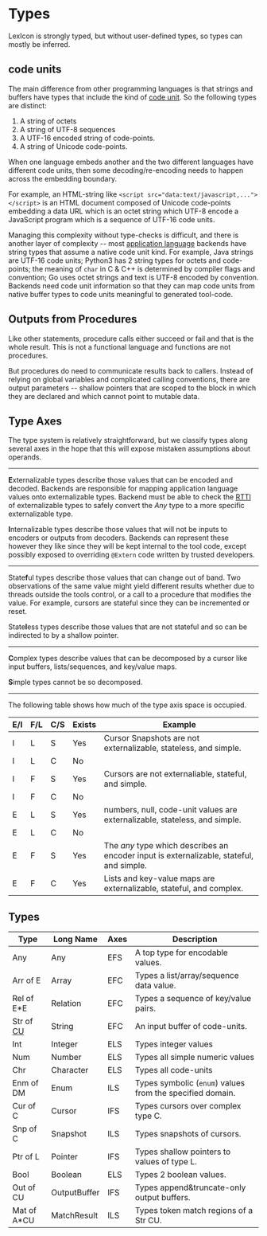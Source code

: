 # Types

LexIcon is strongly typed, but without user-defined types, so types
can mostly be inferred.

## code units

The main difference from other programming languages is that strings
and buffers have types that include the kind of [code unit](glossary.md#code_unit).
So the following types are distinct:

1. A string of octets
2. A string of UTF-8 sequences
3. A UTF-16 encoded string of code-points.
4. A string of Unicode code-points.

When one language embeds another and the two different languages have different
code units, then some decoding/re-encoding needs to happen across the embedding
boundary.

For example, an HTML-string like `<script src="data:text/javascript,..."></script>`
is an HTML document composed of Unicode code-points embedding a data URL which is
an octet string which UTF-8 encode a JavaScript program which is a sequence of
UTF-16 code units.

Managing this complexity without type-checks is difficult, and there is another
layer of complexity -- most [application language](glossary.md#application_languag) backends have
string types that assume a native code unit kind.  For example, Java strings
are UTF-16 code units; Python3 has 2 string types for octets and code-points;
the meaning of `char` in C & C++ is determined by compiler flags and convention;
Go uses octet strings and text is UTF-8 encoded by convention.  Backends need
code unit information so that they can map code units from native buffer types
to code units meaningful to generated tool-code.

## Outputs from Procedures

Like other statements, procedure calls either succeed or fail and that is the whole
result.  This is not a functional language and functions are not procedures.

But procedures do need to communicate results back to callers.
Instead of relying on global variables and complicated calling conventions,
there are output parameters -- shallow pointers that are scoped to the block
in which they are declared and which cannot point to mutable data.

## Type Axes

The type system is relatively straightforward, but we classify types
along several axes in the hope that this will expose mistaken assumptions
about operands.

----

**E**xternalizable types describe those values that can be encoded and decoded.
Backends are responsible for mapping application language values onto
externalizable types.  Backend must be able to check the
[RTTI](https://en.wikipedia.org/wiki/Run-time_type_information) of externalizable
types to safely convert the *Any* type to a more specific externalizable type.

**I**nternalizable types describe those values that will not be inputs to
encoders or outputs from decoders.  Backends can represent these
however they like since they will be kept internal to the tool code,
except possibly exposed to overriding `@Extern` code written by
trusted developers.

----

State**f**ul types describe those values that can change out of band.
Two observations of the same value might yield different results whether
due to threads outside the tools control, or a call to a procedure that
modifies the value.  For example, cursors are stateful since they can
be incremented or reset.

State**l**ess types describe those values that are not stateful and so
can be indirected to by a shallow pointer.

----

**C**omplex types describe values that can be decomposed by a cursor like
input buffers, lists/sequences, and key/value maps.

**S**imple types cannot be so decomposed.

----

The following table shows how much of the type axis space is occupied.

| E/I | F/L | C/S | Exists | Example |
| --- | --- | --- | ------ | ------- |
| I   | L   | S   | Yes    | Cursor Snapshots are not externalizable, stateless, and simple. |
| I   | L   | C   | No     |         |
| I   | F   | S   | Yes    | Cursors are not externaliable, stateful, and simple. |
| I   | F   | C   | No     |         |
| E   | L   | S   | Yes    | numbers, null, code-unit values are externalizable, stateless, and simple. |
| E   | L   | C   | No     |         |
| E   | F   | S   | Yes    | The *any* type which describes an encoder input is externalizable, stateful, and simple. |
| E   | F   | C   | Yes    | Lists and key-value maps are externalizable, stateful, and complex. |

## Types

| Type        | Long Name    | Axes | Description |
| ----------- | ------------ | ---- | ----------- |
| Any         | Any          | EFS  | A top type for encodable values. |
| Arr of E    | Array        | EFC  | Types a list/array/sequence data value. |
| Rel of E*E  | Relation     | EFC  | Types a sequence of key/value pairs. |
| Str of [CU](glossary.md#code_unit) | String | EFC | An input buffer of code-units. |
| Int         | Integer      | ELS  | Types integer values |
| Num         | Number       | ELS  | Types all simple numeric values |
| Chr         | Character    | ELS  | Types all code-units |
| Enm of DM   | Enum         | ILS  | Types symbolic (`enum`) values from the specified domain. |
| Cur of C    | Cursor       | IFS  | Types cursors over complex type C. |
| Snp of C    | Snapshot     | ILS  | Types snapshots of cursors. |
| Ptr of L    | Pointer      | IFS  | Types shallow pointers to values of type L. |
| Bool        | Boolean      | ELS  | Types 2 boolean values. |
| Out of CU   | OutputBuffer | IFS  | Types append&truncate-only output buffers. |
| Mat of A*CU | MatchResult  | ILS  | Types token match regions of a Str CU. |
